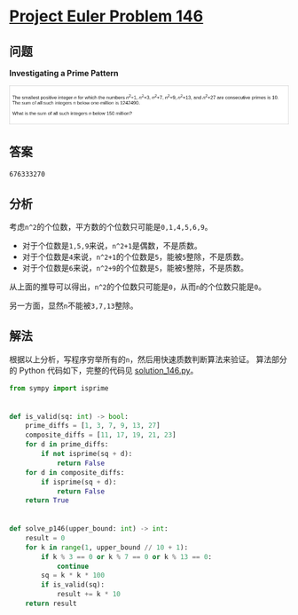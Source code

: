 # [Project Euler Problem 146](https://projecteuler.net/problem=146)

## 问题

**Investigating a Prime Pattern**

![题目截图](../images/problem_146.png)

## 答案

`676333270`

## 分析

考虑`n^2`的个位数，平方数的个位数只可能是`0,1,4,5,6,9`。

- 对于个位数是`1,5,9`来说，`n^2+1`是偶数，不是质数。
- 对于个位数是`4`来说，`n^2+1`的个位数是`5`，能被`5`整除，不是质数。
- 对于个位数是`6`来说，`n^2+9`的个位数是`5`，能被`5`整除，不是质数。

从上面的推导可以得出，`n^2`的个位数只可能是`0`，从而`n`的个位数只能是`0`。

另一方面，显然`n`不能被`3,7,13`整除。

## 解法

根据以上分析，写程序穷举所有的`n`，然后用快速质数判断算法来验证。
算法部分的 Python 代码如下，完整的代码见 [solution_146.py](../solutions/solution_146.py)。

```python
from sympy import isprime


def is_valid(sq: int) -> bool:
    prime_diffs = [1, 3, 7, 9, 13, 27]
    composite_diffs = [11, 17, 19, 21, 23]
    for d in prime_diffs:
        if not isprime(sq + d):
            return False
    for d in composite_diffs:
        if isprime(sq + d):
            return False
    return True


def solve_p146(upper_bound: int) -> int:
    result = 0
    for k in range(1, upper_bound // 10 + 1):
        if k % 3 == 0 or k % 7 == 0 or k % 13 == 0:
            continue
        sq = k * k * 100
        if is_valid(sq):
            result += k * 10
    return result
```
